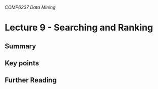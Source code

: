 *COMP6237 Data Mining*

# Lecture 9 - Searching and Ranking

## Summary

## Key points

## Further Reading
